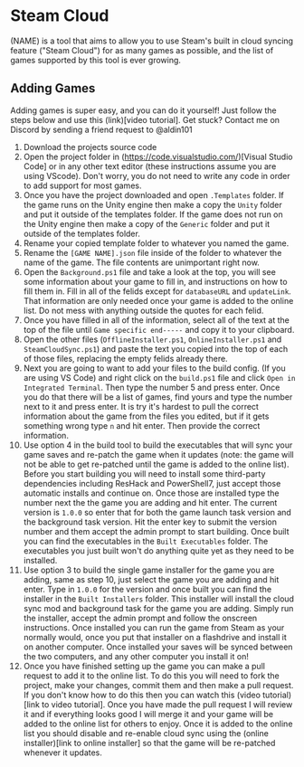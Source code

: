 # Steam Cloud
(NAME) is a tool that aims to allow you to use Steam's built in cloud syncing feature ("Steam Cloud") for as many games as possible, and the list of games supported by this tool is ever growing.

## Adding Games
Adding games is super easy, and you can do it yourself! Just follow the steps below and use this (link)[video tutorial]. Get stuck? Contact me on Discord by sending a friend request to @aldin101
1. Download the projects source code
2. Open the project folder in (https://code.visualstudio.com/)[Visual Studio Code] or in any other text editor (these instructions assume you are using VScode). Don't worry, you do not need to write any code in order to add support for most games.
3. Once you have the project downloaded and open `.Templates` folder. If the game runs on the Unity engine then make a copy the `Unity` folder and put it outside of the templates folder. If the game does not run on the Unity engine then make a copy of the `Generic` folder and put it outside of the templates folder.
4. Rename your copied template folder to whatever you named the game.
5. Rename the `[GAME NAME].json` file inside of the folder to whatever the name of the game. The file contents are unimportant right now.
6. Open the `Background.ps1` file and take a look at the top, you will see some information about your game to fill in, and instructions on how to fill them in. Fill in all of the felids except for `databaseURL` and `updateLink`. That information are only needed once your game is added to the online list. Do not mess with anything outside the quotes for each felid.
7. Once you have filled in all of the information, select all of the text at the top of the file until `Game specific end-----` and copy it to your clipboard.
8. Open the other files (`OfflineInstaller.ps1`, `OnlineInstaller.ps1` and `SteamCloudSync.ps1`) and paste the text you copied into the top of each of those files, replacing the empty felids already there.
9. Next you are going to want to add your files to the build config. (If you are using VS Code) and right click on the `build.ps1` file and click `Open in Integrated Terminal`. Then type the number 5 and press enter. Once you do that there will be a list of games, find yours and type the number next to it and press enter. It is try it's hardest to pull the correct information about the game from the files you edited, but if it gets something wrong type `n` and hit enter. Then provide the correct information.
10. Use option 4 in the build tool to build the executables that will sync your game saves and re-patch the game when it updates (note: the game will not be able to get re-patched until the game is added to the online list). Before you start building you will need to install some third-party dependencies including ResHack and PowerShell7, just accept those automatic installs and continue on. Once those are installed type the number next the the game you are adding and hit enter. The current version is `1.0.0` so enter that for both the game launch task version and the background task version. Hit the enter key to submit the version number and them accept the admin prompt to start building. Once built you can find the executables in the `Built Executables` folder. The executables you just built won't do anything quite yet as they need to be installed.
11. Use option 3 to build the single game installer for the game you are adding, same as step 10, just select the game you are adding and hit enter. Type in `1.0.0` for the version and once built you can find the installer in the `Built Installers` folder. This installer will install the cloud sync mod and background task for the game you are adding. Simply run the installer, accept the admin prompt and follow the onscreen instructions. Once installed you can run the game from Steam as your normally would, once you put that installer on a flashdrive and install it on another computer. Once installed your saves will be synced between the two computers, and any other computer you install it on!
12. Once you have finished setting up the game you can make a pull request to add it to the online list. To do this you will need to fork the project, make your changes, commit them and then make a pull request. If you don't know how to do this then you can watch this (video tutorial)[link to video tutorial]. Once you have made the pull request I will review it and if everything looks good I will merge it and your game will be added to the online list for others to enjoy. Once it is added to the online list you should disable and re-enable cloud sync using the (online installer)[link to online installer] so that the game will be re-patched whenever it updates.